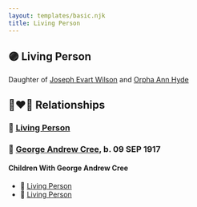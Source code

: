 ```yaml
---
layout: templates/basic.njk
title: Living Person
---
```

## 🟣 Living Person

Daughter of [Joseph Evart Wilson](/people/5/57306025) and [Orpha Ann Hyde](/people/6/63932813)

## 👩‍❤️‍👨 Relationships

### 🔵 [Living Person](/people/5/56910550)

### 🔵 [George Andrew Cree](/people/1/19357156), b. 09 SEP 1917

#### Children With George Andrew Cree
* 🔵 [Living Person](/people/7/74673901)
* 🔵 [Living Person](/people/6/60999639)